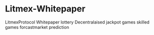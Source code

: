 # Litmex-Whitepaper
LitmexProtocol Whitepaper
lottery
Decentralaised 
jackpot
games
skilled games
forcastmarket
prediction
